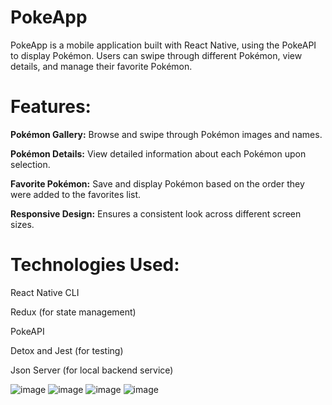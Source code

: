 # PokeApp 

PokeApp is a mobile application built with React Native, using the PokeAPI to display Pokémon. Users can swipe through different Pokémon, view details, and manage their favorite Pokémon.

# Features:

**Pokémon Gallery:** Browse and swipe through Pokémon images and names.

**Pokémon Details:** View detailed information about each Pokémon upon selection.

**Favorite Pokémon:** Save and display Pokémon based on the order they were added to the favorites list.

**Responsive Design:** Ensures a consistent look across different screen sizes.

# Technologies Used:

React Native CLI

Redux (for state management)

PokeAPI

Detox and Jest (for testing)

Json Server (for local backend service)

![image](https://github.com/user-attachments/assets/4d8b4594-ab55-46d3-8362-a1dad9860e78)
![image](https://github.com/user-attachments/assets/8220fd5a-af3c-4e9f-8cd3-d381a0d1911c)
![image](https://github.com/user-attachments/assets/0626fd50-e36f-416f-b673-c26c315883c9)
![image](https://github.com/user-attachments/assets/05d6cce8-0ac7-428d-ade8-41bc39544a68)

